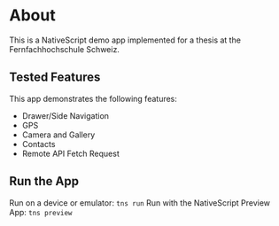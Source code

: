 # About

This is a NativeScript demo app implemented for a thesis at the Fernfachhochschule Schweiz.

## Tested Features

This app demonstrates the following features:

- Drawer/Side Navigation
- GPS
- Camera and Gallery
- Contacts
- Remote API Fetch Request

## Run the App

Run on a device or emulator: `tns run`
Run with the NativeScript Preview App: `tns preview`
